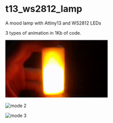 # t13_ws2812_lamp
A mood lamp with Attiny13 and WS2812 LEDs

3 types of animation in 1Kb of code.

![mode 1](https://github.com/arduinocelentano/t13_ws2812_lamp/blob/master/demo/lamp_demo1.gif)

![mode 2](https://github.com/arduinocelentano/t13_ws2812_lamp/blob/master/demo/lamp_demo2.gif)

![mode 3](https://github.com/arduinocelentano/t13_ws2812_lamp/blob/master/demo/lamp_demo3.gif)
